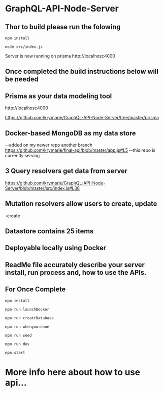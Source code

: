 # GraphQL-API-Node-Server

## Thor to build please run the folowing
```
npm install
```


```
node src/index.js
```

Server is now running on prisma http://localhost:4000

## Once completed the build instructions below will be needed

## Prisma as your data modeling tool

http://localhost:4000

https://github.com/krymarie/GraphQL-API-Node-Server/tree/master/prisma

## Docker-based MongoDB as my data store
--added on my newer repo another branch https://github.com/krymarie/final-api/blob/master/app.js#L5 
--this repo is currently serving

## 3 Query resolvers get data from server
https://github.com/krymarie/GraphQL-API-Node-Server/blob/master/src/index.js#L38


## Mutation resolvers allow users to create, update
-create 

## Datastore contains 25 items

## Deployable locally using Docker

## ReadMe file accurately describe your server install, run process and, how to use the APIs.

## For Once Complete

```
npm install
```

```
npm run launchDocker
```

```
npm run creatrDatabase
```

```
npm run whenyourdone
```

```
npm run seed
```

```
npm run dev
```

```
npm start
```

# More info here about how to use api...
